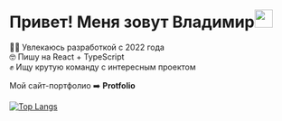 <h1>Привет! Меня зовут Владимир<img src="https://github.com/blackcater/blackcater/raw/main/images/Hi.gif" height="32"/></h1>


👨‍💻 Увлекаюсь разработкой с 2022 года<br/>
🤓 Пишу на React + TypeScript<br/>
✊ Ищу крутую команду с интересным проектом<br/>

Мой сайт-портфолио ➡️ **<a href="https://vova-pol.github.io/portfolio" target="_blank" style="text-decoration: none">Protfolio</a>**

[![Top Langs](https://github-readme-stats.vercel.app/api/top-langs/?username=vova-pol&layout=compact)](https://github.com/vova-pol/github-readme-stats)

